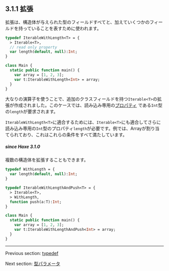 ## 3.1.1 拡張

拡張は、構造体が与えられた型のフィールドすべてと、加えていくつかのフィールドを持っていることを表すために使われます。

```haxe
typedef IterableWithLength<T> = {
  > Iterable<T>,
  // read only property
  var length(default, null):Int;
}

class Main {
  static public function main() {
    var array = [1, 2, 3];
    var t:IterableWithLength<Int> = array;
  }
}
```
大なりの演算子を使うことで、追加のクラスフィールドを持つ`Iterable<T>`の拡張が作成されました。このケースでは、読み込み専用の[プロパティ](class-field-property.md) である`Int`型の`length`が要求されます。 

`IterableWithLength<T>`に適合するためには、`Iterable<T>`にも適合してさらに読み込み専用の`Int`型のプロパティ`length`が必要です。例では、Arrayが割り当てられており、これはこれらの条件をすべて満たしています。

##### since Haxe 3.1.0

複数の構造体を拡張することもできます。

```haxe
typedef WithLength = {
  var length(default, null):Int;
}

typedef IterableWithLengthAndPush<T> = {
  > Iterable<T>,
  > WithLength,
  function push(a:T):Int;
}

class Main {
  static public function main() {
    var array = [1, 2, 3];
    var t:IterableWithLengthAndPush<Int> = array;
  }
}
```

---

Previous section: [typedef](type-system-typedef.md)

Next section: [型パラメータ](type-system-type-parameters.md)